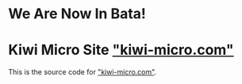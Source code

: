 # We Are Now In Bata!

# Kiwi Micro Site <a href="https://kiwi-micro.com">"kiwi-micro.com"</a>

This is the source code for <a href="https://kiwi-micro.com">"kiwi-micro.com"</a>.
